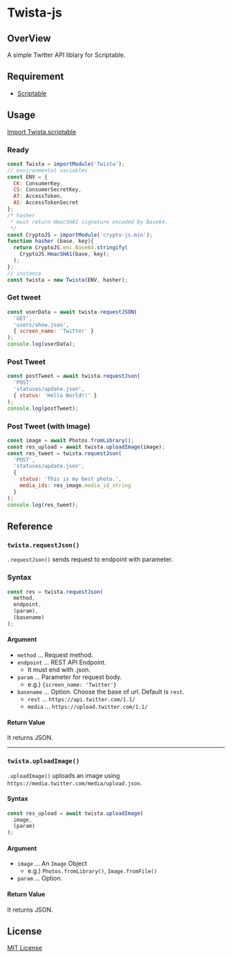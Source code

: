 # Twista-js
## OverView
A simple Twitter API liblary for Scriptable.

## Requirement
- [Scriptable](https://scriptable.app/)

## Usage
[Import Twista.scriptable](src/Twista.scriptable)

### Ready
```JavaScript
const Twista = importModule('Twista');
// environmental variables
const ENV = {
  CK: ConsumerKey,
  CS: ConsumerSecretKey,
  AT: AccessToken,
  AS: AccessTokenSecret
};
/* hasher
 * must return HmacSHA1 signature encoded by Base64.
 */
const CryptoJS = importModule('crypto-js.min');
function hasher (base, key){
  return CryptoJS.enc.Base64.stringify(
    CryptoJS.HmacSHA1(base, key);
  );
};
// instance
const twista = new Twista(ENV, hasher);
```

### Get tweet
```JavaScript
const userData = await twista.requestJSON(
  'GET',
  'users/show.json',
  { screen_name: 'Twitter' }
);
console.log(userData);
```

### Post Tweet
```JavaScript
const postTweet = await twista.requestJson(
  'POST'
  'statuses/update.json',
  { status: 'Hello World!!' }
);
console.log(postTweet);
```

### Post Tweet (with Image)
```JavaScript
const image = await Photos.fromLibrary();
const res_upload = await twista.uploadImage(image);
const res_tweet = twista.requestJson(
  'POST',
  'statuses/update.json',
  {
    status: 'This is my best photo.', 
    media_ids: res_image.media_id_string
  }
);
console.log(res_tweet);
```

## Reference
### `twista.requestJson()`
`.requestJson()` sends request to endpoint with parameter.

### Syntax
```javascript
const res = twista.requestJson(
  method,
  endpoint,
  (param),
  (basename)
);
```
#### Argument
- `method` ... Request method.
- `endpoint` ... REST API Endpoint.
   - It must end with .json.
- `param` ... Parameter for request body.
   - e.g.) `{screen_name: 'Twitter'}`
- `basename` ... Option. Choose the base of url. Default is `rest`.
   - `rest` ... `https://api.twitter.com/1.1/`
   - `media` ... `https://upload.twitter.com/1.1/`

#### Return Value
It returns JSON.

---

### `twista.uploadImage()`
`.uploadImage()` uploads an image using `https://media.twitter.com/media/upload.json`.

#### Syntax
```javascript
const res_upload = await twista.uploadImage(
  image,
  (param)
);
```

#### Argument
- `image` ... An `Image` Object
   - e.g.) `Photos.fromLibrary()`, `Image.fromFile()`
- `param` ... Option.
#### Return Value
It returns JSON.

## License
[MIT License](LICENSE)
